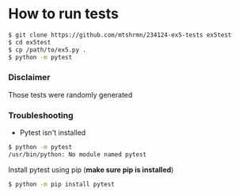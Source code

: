 # How to run tests

```sh
$ git clone https://github.com/mtshrmn/234124-ex5-tests ex5test
$ cd ex5test
$ cp /path/to/ex5.py .
$ python -m pytest
```

### Disclaimer
Those tests were randomly generated


### Troubleshooting

- Pytest isn't installed
```sh
$ python -m pytest
/usr/bin/python: No module named pytest

```
Install pytest using pip (**make sure pip is installed**)
```sh
$ python -m pip install pytest
```
